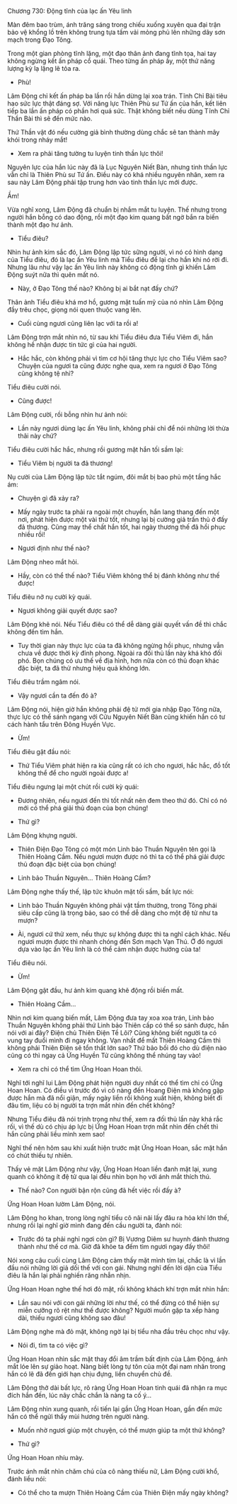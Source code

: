 




Chương 730: Động tĩnh của lạc ấn Yêu linh


Màn đêm bao trùm, ánh trăng sáng trong chiếu xuống xuyên qua đại trận bảo vệ khổng lồ trên không trung tựa tấm vải mỏng phủ lên những dãy sơn mạch trong Đạo Tông.

Trong một gian phòng tĩnh lặng, một đạo thân ảnh đang tĩnh tọa, hai tay không ngừng kết ấn pháp cổ quái. Theo từng ấn pháp ấy, một thứ năng lượng kỳ lạ lặng lẽ tỏa ra.

- Phù!

Lâm Động chỉ kết ấn pháp ba lần rồi hắn dừng lại xoa trán. Tĩnh Chỉ Bài tiêu hao sức lực thật đáng sợ. Với năng lực Thiên Phù sư Tứ ấn của hắn, kết liên tiếp ba lần ấn pháp có phần hơi quá sức. Thật không biết nếu dùng Tĩnh Chỉ Thần Bài thì sẽ đến mức nào.

Thứ Thần vật đó nếu cường giả bình thường dùng chắc sẽ tan thành mây khói trong nháy mắt!

- Xem ra phải tăng tường tu luyện tinh thần lực thôi!

Nguyên lực của hắn lúc này đã là Lục Nguyên Niết Bàn, nhưng tinh thần lực vẫn chỉ là Thiên Phù sư Tứ ấn. Điều này có khá nhiều nguyên nhân, xem ra sau này Lâm Động phải tập trung hơn vào tinh thần lực mới được.

Ầm!

Vừa nghĩ xong, Lâm Động đã chuẩn bị nhắm mắt tu luyện. Thế nhưng trong người hắn bỗng có dao động, rồi một đạo kim quang bất ngờ bắn ra biến thành một đạo hư ảnh.

- Tiểu điêu?

Nhìn hư ảnh kim sắc đó, Lâm Động lập tức sững người, vì nó có hình dạng của Tiểu điêu, đó là lạc ấn Yêu linh mà Tiểu điêu để lại cho hắn khi nó rời đi. Nhưng lâu như vậy lạc ấn Yêu linh này không có động tĩnh gì khiến Lâm Động suýt nữa thì quên mất nó.

- Này, ở Đạo Tông thế nào? Không bị ai bắt nạt đấy chứ?

Thân ảnh Tiểu điêu khá mơ hồ, gương mặt tuấn mỹ của nó nhìn Lâm Động đầy trêu chọc, giọng nói quen thuộc vang lên.

- Cuối cùng ngươi cũng liên lạc với ta rồi a!

Lâm Động trợn mắt nhìn nó, từ sau khi Tiểu điêu đưa Tiểu Viêm đi, hắn không hề nhận được tin tức gì của hai người.

- Hắc hắc, còn không phải vì tìm cơ hội tăng thực lực cho Tiểu Viêm sao? Chuyện của ngươi ta cũng được nghe qua, xem ra ngươi ở Đạo Tông cũng không tệ nhỉ?

Tiểu điêu cười nói.

- Cũng được!

Lâm Động cười, rồi bỗng nhìn hư ảnh nói:

- Lần này ngươi dùng lạc ấn Yêu linh, không phải chỉ để nói những lời thừa thãi này chứ?

Tiểu điêu cười hắc hắc, nhưng rồi gương mặt hắn tối sầm lại:

- Tiểu Viêm bị người ta đả thương!

Nụ cười của Lâm Động lập tức tắt ngúm, đôi mắt bị bao phủ một tầng hắc ám:

- Chuyện gì đã xảy ra?

- Mấy ngày trước ta phải ra ngoài một chuyến, hắn lang thang đến một nơi, phát hiện được một vài thứ tốt, nhưng lại bị cường giả trấn thủ ở đấy đả thương. Cũng may thể chất hắn tốt, hai ngày thương thế đã hồi phục nhiều rồi!

- Ngươi định như thế nào?

Lâm Động nheo mắt hỏi.

- Hầy, còn có thể thế nào? Tiểu Viêm không thể bị đánh không như thế được!

Tiểu điêu nở nụ cười kỳ quái.

- Ngươi không giải quyết được sao?

Lâm Động khẽ nói. Nếu Tiểu điêu có thể dễ dàng giải quyết vấn đề thì chắc không đến tìm hắn.

- Tuy thời gian này thực lực của ta đã không ngừng hồi phục, nhưng vẫn chưa về được thời kỳ đỉnh phong. Ngoài ra đối thủ lần này khá khó đối phó. Bọn chúng có ưu thế về địa hình, hơn nữa còn có thủ đoạn khác đặc biệt, ta đã thử nhưng hiệu quả không lớn.

Tiểu điêu trầm ngâm nói.

- Vậy ngươi cần ta đến đó à?

Lâm Động nói, hiện giờ hắn không phải đệ tử mới gia nhập Đạo Tông nữa, thực lực có thể sánh ngang với Cửu Nguyên Niết Bàn cũng khiến hắn có tư cách hành tẩu trên Đông Huyền Vực.

- Ừm!

Tiểu điêu gật đầu nói:

- Thứ Tiểu Viêm phát hiện ra kia cũng rất có ích cho ngươi, hắc hắc, đồ tốt không thể để cho người ngoài được a!

Tiểu điêu ngưng lại một chút rồi cười kỳ quái:

- Đương nhiên, nếu ngươi đến thì tốt nhất nên đem theo thứ đó. Chỉ có nó mới có thể phá giải thủ đoạn của bọn chúng!

- Thứ gì?

Lâm Động khựng người.

- Thiên Điện Đạo Tông có một món Linh bảo Thuần Nguyên tên gọi là Thiên Hoàng Cầm. Nếu ngươi mượn được nó thì ta có thể phá giải được thủ đoạn đặc biệt của bọn chúng!

- Linh bảo Thuần Nguyên… Thiên Hoàng Cầm?

Lâm Động nghe thấy thế, lập tức khuôn mặt tối sầm, bất lực nói:

- Linh bảo Thuần Nguyên không phải vật tầm thường, trong Tông phái siêu cấp cũng là trọng bảo, sao có thể dễ dàng cho một đệ tử như ta mượn?

- Ài, ngươi cứ thử xem, nếu thực sự không được thì ta nghĩ cách khác. Nếu ngươi mượn được thì nhanh chóng đến Sơn mạch Vạn Thú. Ở đó ngươi dựa vào lạc ấn Yêu linh là có thể cảm nhận được hướng của ta!

Tiểu điêu nói.

- Ừm!

Lâm Động gật đầu, hư ảnh kim quang khẽ động rồi biến mất.

- Thiên Hoàng Cầm…

Nhìn nơi kim quang biến mất, Lâm Động đưa tay xoa xoa trán, Linh bảo Thuần Nguyên không phải thứ Linh bảo Thiên cấp có thể so sánh được, hắn nói với ai đây? Điện chủ Thiên Điện Tề Lôi? Cũng không biết người ta có vung tay đuổi mình đi ngay không. Vạn nhất để mất Thiên Hoàng Cầm thì không phải Thiên Điện sẽ tổn thất lớn sao? Thứ bảo bối đó cho dù điện nào cũng có thì ngay cả Ứng Huyền Tử cũng không thể nhúng tay vào!

- Xem ra chỉ có thể tìm Ứng Hoan Hoan thôi.

Nghĩ tới nghĩ lui Lâm Động phát hiện người duy nhất có thể tìm chỉ có Ứng Hoan Hoan. Có điều vì trước đó vì cô nàng đến Hoang Điện mà không gặp được hắn mà đã nổi giận, mấy ngày liền rồi không xuất hiện, không biết đi đâu tìm, liệu có bị người ta trợn mắt nhìn đến chết không?

Nhưng Tiểu điêu đã nói trịnh trọng như thế, xem ra đối thủ lần này khá rắc rối, vì thế dù có chịu áp lực bị Ứng Hoan Hoan trợn mắt nhìn đến chết thì hắn cũng phải liều mình xem sao!

Nghĩ thế nên hôm sau khi xuất hiện trước mặt Ứng Hoan Hoan, sắc mặt hắn có chút thiếu tự nhiên.

Thấy vẻ mặt Lâm Động như vậy, Ứng Hoan Hoan liền đanh mặt lại, xung quanh có không ít đệ tử qua lại đều nhìn bọn họ với ánh mắt thích thú.

- Thế nào? Con người bận rộn cũng đã hết việc rồi đấy à?

Ứng Hoan Hoan lườm Lâm Động, nói.

Lâm Động ho khan, trong lòng nghĩ tiểu cô nãi nãi lấy đâu ra hỏa khí lớn thế, nhưng rồi lại nghĩ giờ mình đang đến cầu người ta, đành nói:

- Trước đó ta phải nghỉ ngơi còn gì? Bị Vương Diêm sư huynh đánh thương thành như thế cơ mà. Giờ đã khỏe ta đếm tìm ngươi ngay đấy thôi!

Nói xong câu cuối cùng Lâm Động cảm thấy mặt mình tím lại, chắc là vì lần đầu nói những lời giả dối thế với con gái. Nhưng nghĩ đến lời dặn của Tiểu điêu là hắn lại phải nghiến răng nhẫn nhịn.

Ứng Hoan Hoan nghe thế hơi đỏ mặt, rồi không khách khí trợn mắt nhìn hắn:

- Lần sau nói với con gái những lời như thế, có thể đừng có thể hiện sự miễn cưỡng rõ rệt như thế được không? Người muốn gặp ta xếp hàng dài, thiếu ngươi cũng không sao đâu!

Lâm Động nghe mà đỏ mặt, không ngờ lại bị tiểu nha đầu trêu chọc như vậy.

- Nói đi, tìm ta có việc gì?

Ứng Hoan Hoan nhìn sắc mặt thay đổi âm trầm bất định của Lâm Động, ánh mắt lóe lên sự giảo hoạt. Nàng biết lòng tự tôn của một đại nam nhân trong hắn có lẽ đã đến giới hạn chịu đựng, liền chuyển chủ đề.

Lâm Động thở dài bất lực, rõ ràng Ứng Hoan Hoan tinh quái đã nhận ra mục đích hắn đến, lúc nãy chắc chắn là nàng ta cố ý…

Lâm Động nhìn xung quanh, rồi tiến lại gần Ứng Hoan Hoan, gần đến mức hắn có thể ngửi thấy mùi hương trên người nàng.

- Muốn nhờ ngươi giúp một chuyện, có thể mượn giúp ta một thứ không?

- Thứ gì?

Ứng Hoan Hoan nhíu mày.

Trước ánh mắt nhìn chăm chú của cô nàng thiếu nữ, Lâm Động cười khổ, đánh liều nói:

- Có thể cho ta mượn Thiên Hoàng Cầm của Thiên Điện mấy ngày không?




